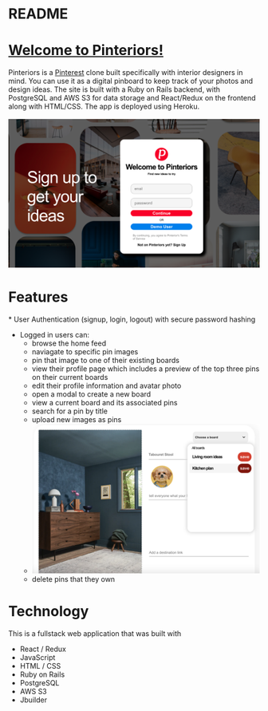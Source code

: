 # README

<h1><a href='https://pinteriors.herokuapp.com/#/' target='_blank'>Welcome to Pinteriors!</a></h1>
Pinteriors is a <a href='https://www.pinterest.com' target='_blank'>Pinterest</a> clone built specifically with interior designers in mind. You can use it as a digital pinboard to keep track of your photos and design ideas. The site is built with a Ruby on Rails backend, with PostgreSQL and AWS S3 for data storage and React/Redux on the frontend along with HTML/CSS. The app is deployed using Heroku.  
<br></br>
<img src='./app/assets/images/pinteriors.png'>
<h1>Features</h1>
* User Authentication (signup, login, logout) with secure password hashing

* Logged in users can:
    * browse the home feed
    * naviagate to specific pin images
    * pin that image to one of their existing boards 
    * view their profile page which includes a preview of the top three pins on their current boards
    * edit their profile information and avatar photo
    * open a modal to create a new board 
    * view a current board and its associated pins
    * search for a pin by title
    * upload new images as pins
    * <img src='./app/assets/images/create_pin3.png'>
    * delete pins that they own


<h1>Technology</h1>
This is a fullstack web application that was built with 

* React / Redux
* JavaScript
* HTML / CSS
* Ruby on Rails
* PostgreSQL
* AWS S3
* Jbuilder





